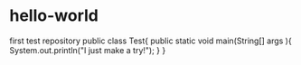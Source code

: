 # hello-world
first test repository
public class Test{
  public static void main(String[] args ){
    System.out.println("I just make a try!");
  }
}

